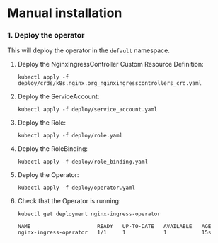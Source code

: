 # Manual installation

### 1. Deploy the operator

This will deploy the operator in the `default` namespace.

1. Deploy the NginxIngressController Custom Resource Definition:
    ```
    kubectl apply -f deploy/crds/k8s.nginx.org_nginxingresscontrollers_crd.yaml
    ```

1. Deploy the ServiceAccount:
    ```
    kubectl apply -f deploy/service_account.yaml
    ```

1. Deploy the Role:
    ```
    kubectl apply -f deploy/role.yaml
    ```

1. Deploy the RoleBinding:
    ```
    kubectl apply -f deploy/role_binding.yaml
    ```

1. Deploy the Operator:
    ```
    kubectl apply -f deploy/operator.yaml
    ```

1. Check that the Operator is running:
    ```
    kubectl get deployment nginx-ingress-operator

    NAME                     READY   UP-TO-DATE   AVAILABLE   AGE
    nginx-ingress-operator   1/1     1            1           15s
    ```